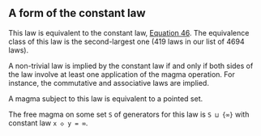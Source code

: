 ## A form of the constant law

This law is equivalent to the constant law, [Equation 46](https://teorth.github.io/equational_theories/implications/?46).  The equivalence class of this law is the second-largest one (419 laws in our list of 4694 laws).

A non-trivial law is implied by the constant law if and only if both sides of the law involve at least one application of the magma operation.  For instance, the commutative and associative laws are implied.

A magma subject to this law is equivalent to a pointed set.

The free magma on some set `S` of generators for this law is `S ⊔ {∞}` with constant law `x ◇ y = ∞`.
